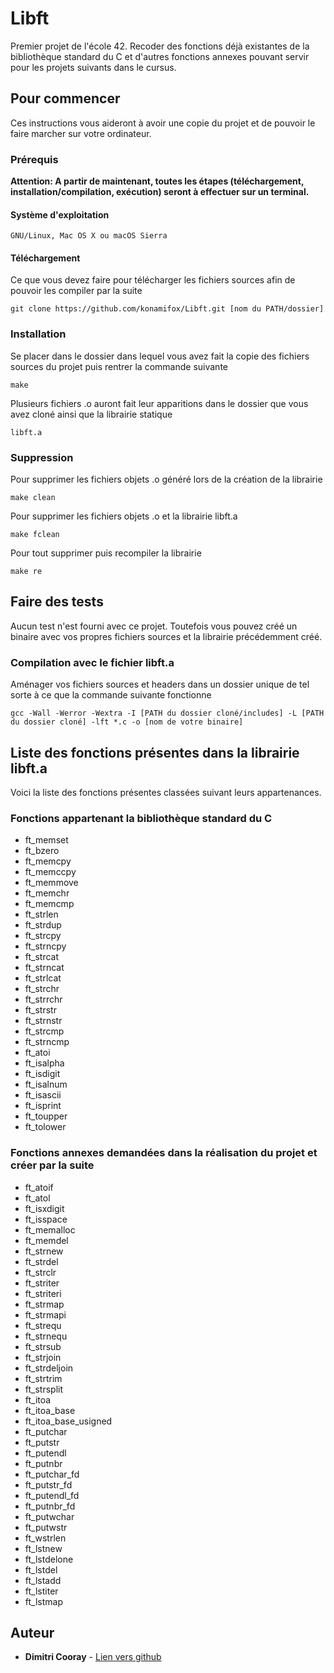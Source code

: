 # Libft

Premier projet de l'école 42. Recoder des fonctions déjà existantes de la bibliothèque standard du C et d'autres 
fonctions annexes pouvant servir pour les projets suivants dans le cursus.

## Pour commencer

Ces instructions vous aideront à avoir une copie du projet et de pouvoir le faire marcher sur votre ordinateur.

### Prérequis

**Attention: A partir de maintenant, toutes les étapes (téléchargement, installation/compilation, exécution) seront à effectuer sur un terminal.**

#### Système d'exploitation

```
GNU/Linux, Mac OS X ou macOS Sierra
```

#### Téléchargement

Ce que vous devez faire pour télécharger les fichiers sources afin de pouvoir les compiler par la suite

```
git clone https://github.com/konamifox/Libft.git [nom du PATH/dossier]
```

### Installation

Se placer dans le dossier dans lequel vous avez fait la copie des fichiers sources du projet puis rentrer la commande suivante

```
make
```
Plusieurs fichiers .o auront fait leur apparitions dans le dossier que vous avez cloné ainsi que la librairie statique

```
libft.a
```
### Suppression

Pour supprimer les fichiers objets .o généré lors de la création de la librairie

```
make clean
```

Pour supprimer les fichiers objets .o et la librairie libft.a

```
make fclean
```

Pour tout supprimer puis recompiler la librairie

```
make re
```

## Faire des tests

Aucun test n'est fourni avec ce projet. Toutefois vous pouvez créé un binaire avec vos propres fichiers sources et la 
librairie précédemment créé.

### Compilation avec le fichier libft.a

Aménager vos fichiers sources et headers dans un dossier unique de tel sorte à ce que la commande suivante fonctionne

```
gcc -Wall -Werror -Wextra -I [PATH du dossier cloné/includes] -L [PATH du dossier cloné] -lft *.c -o [nom de votre binaire]
```

## Liste des fonctions présentes dans la librairie libft.a

Voici la liste des fonctions présentes classées suivant leurs appartenances.

### Fonctions appartenant la bibliothèque standard du C

* ft_memset
* ft_bzero
* ft_memcpy
* ft_memccpy
* ft_memmove
* ft_memchr
* ft_memcmp
* ft_strlen
* ft_strdup
* ft_strcpy
* ft_strncpy
* ft_strcat
* ft_strncat
* ft_strlcat
* ft_strchr
* ft_strrchr
* ft_strstr
* ft_strnstr
* ft_strcmp
* ft_strncmp
* ft_atoi
* ft_isalpha
* ft_isdigit
* ft_isalnum
* ft_isascii
* ft_isprint
* ft_toupper
* ft_tolower

### Fonctions annexes demandées dans la réalisation du projet et créer par la suite

* ft_atoif
* ft_atol
* ft_isxdigit
* ft_isspace
* ft_memalloc
* ft_memdel
* ft_strnew
* ft_strdel
* ft_strclr
* ft_striter
* ft_striteri
* ft_strmap
* ft_strmapi
* ft_strequ
* ft_strnequ
* ft_strsub
* ft_strjoin
* ft_strdeljoin
* ft_strtrim
* ft_strsplit
* ft_itoa
* ft_itoa_base
* ft_itoa_base_usigned
* ft_putchar
* ft_putstr
* ft_putendl
* ft_putnbr
* ft_putchar_fd
* ft_putstr_fd
* ft_putendl_fd
* ft_putnbr_fd
* ft_putwchar
* ft_putwstr
* ft_wstrlen
* ft_lstnew
* ft_lstdelone
* ft_lstdel
* ft_lstadd
* ft_lstiter
* ft_lstmap

## Auteur

* **Dimitri Cooray** - [Lien vers github](https://github.com/konamifox)
